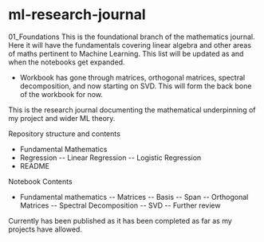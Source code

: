 # ml-research-journal
01_Foundations
This is the foundational branch of the mathematics journal. Here it will have the fundamentals covering linear algebra and other areas of maths pertinent to Machine Learning. This list will be updated as and when the notebooks get expanded.

* Workbook has gone through matrices, orthogonal matrices, spectral decomposition, and now starting on SVD. This will form the back bone of the workbook for now. 

This is the research journal documenting the mathematical underpinning of my project and wider ML theory.

Repository structure and contents

* Fundamental Mathematics
* Regression
   -- Linear Regression
   -- Logistic Regression
* README


Notebook Contents

* Fundamental mathematics
  -- Matrices
  -- Basis
  -- Span
  -- Orthogonal Matrices
  -- Spectral Decomposition
  -- SVD
  -- Further review

Currently has been published as it has been completed as far as my projects have allowed.
